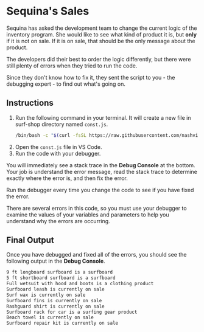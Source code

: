 # Sequina's Sales

Sequina has asked the development team to change the current logic of the inventory program. She would like to see what kind of product it is, but **only** if it is not on sale. If it is on sale, that should be the only message about the product.

The developers did their best to order the logic differently, but there were still plenty of errors when they tried to run the code.

Since they don't know how to fix it, they sent the script to you - the debugging expert - to find out what's going on.

## Instructions

1. Run the following command in your terminal. It will create a new file in surf-shop directory named `const.js`.
   ```sh
   /bin/bash -c "$(curl -fsSL https://raw.githubusercontent.com/nashville-software-school/client-side-mastery/master/book-1-queen-bee/chapters/scripts/const.sh)"
   ```
3. Open the `const.js` file in VS Code.
4. Run the code with your debugger.

You will immediately see a stack trace in the **Debug Console** at the bottom. Your job is understand the error message, read the stack trace to determine exactly where the error is, and then fix the error.

Run the debugger every time you change the code to see if you have fixed the error.

There are several errors in this code, so you must use your debugger to examine the values of your variables and parameters to help you understand why the errors are occurring.

## Final Output

Once you have debugged and fixed all of the errors, you should see the following output in the **Debug Console**.

```txt
9 ft longboard surfboard is a surfboard
5 ft shortboard surfboard is a surfboard
Full wetsuit with hood and boots is a clothing product
Surfboard leash is currently on sale
Surf wax is currently on sale
Surfboard fins is currently on sale
Rashguard shirt is currently on sale
Surfboard rack for car is a surfing gear product
Beach towel is currently on sale
Surfboard repair kit is currently on sale
```